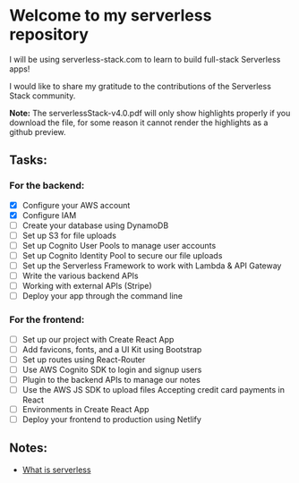 # Welcome to my serverless repository
I will be using serverless-stack.com to learn to build full-stack Serverless 
apps!

I would like to share my gratitude to the contributions of the Serverless Stack
community.

**Note:** The serverlessStack-v4.0.pdf will only show highlights properly if you
download the file, for some reason it cannot render the highlights as a github
preview.

## Tasks:

### For the backend: 
- [x] Configure your AWS account 
- [x] Configure IAM
- [ ] Create your database using DynamoDB 
- [ ] Set up S3 for file uploads 
- [ ] Set up Cognito User Pools to manage user accounts
- [ ] Set up Cognito Identity Pool to secure our file uploads 
- [ ] Set up the Serverless Framework to work with Lambda & API Gateway 
- [ ] Write the various backend APIs 
- [ ] Working with external APIs (Stripe)
- [ ] Deploy your app through the command line

### For the frontend:
- [ ] Set up our project with Create React App
- [ ] Add favicons, fonts, and a UI Kit using Bootstrap 
- [ ] Set up routes using React-Router 
- [ ] Use AWS Cognito SDK to login and signup users
- [ ] Plugin to the backend APIs to manage our notes
- [ ] Use the AWS JS SDK to upload files Accepting credit card payments in React 
- [ ] Environments in Create React App
- [ ] Deploy your frontend to production using Netlify

## Notes:
- [What is serverless](./Notes/what-is-serverless.md) 

